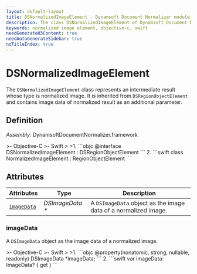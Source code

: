 ```yaml
---
layout: default-layout
title: DSNormalizedImageElement - Dynamsoft Document Normalizer module iOS Edition API Reference
description: The class DSNormalizedImageElement of Dynamsoft Document Normalizer module represents an intermediate result whose type is normalized image, It is inherited from DSRegionObjectElement and contains image data of normalized result as additional parameter.
keywords: normalized image element, objective-c, swift
needGenerateH3Content: true
needAutoGenerateSidebar: true
noTitleIndex: true
---
```


# DSNormalizedImageElement

The `DSNormalizedImageElement` class represents an intermediate result whose type is normalized image. It is inherited from `DSRegionObjectElement` and contains image data of normalized result as an additional parameter.

## Definition

*Assembly:* DynamsoftDocumentNormalizer.framework

<div class="sample-code-prefix"></div>
>- Objective-C
>- Swift
>
>1. 
```objc
@interface DSNormalizedImageElement : DSRegionObjectElement
```
2. 
```swift
class NormalizedImageElement : RegionObjectElement
```

## Attributes

| Attributes | Type | Description |
| ---------- | ---- | ----------- |
| [`imageData`](#imagedata) | *DSImageData \** | A `DSImageData` object as the image data of a normalized image. |

### imageData

A `DSImageData` object as the image data of a normalized image.

<div class="sample-code-prefix"></div>
>- Objective-C
>- Swift
>
>1. 
```objc
@property(nonatomic, strong, nullable, readonly) DSImageData *imageData;
```
2. 
```swift
var imageData: ImageData? { get }
```
